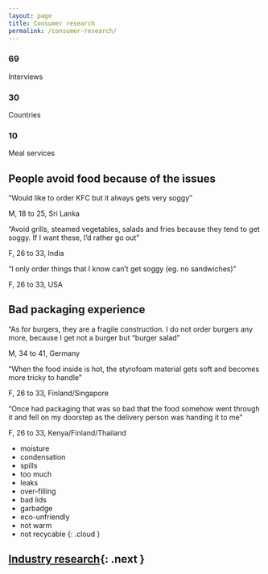 ```yaml
---
layout: page
title: Consumer research
permalink: /consumer-research/
---
```



<div class="block">
  <h3 class="block__title">69</h3>
  <p class="block__text">Interviews</p>
</div>
<div class="block">
  <h3 class="block__title">30</h3>
  <p class="block__text">Countries</p>
</div>
<div class="block">
  <h3 class="block__title">10</h3>
  <p class="block__text">Meal services</p>
</div>

<object type="image/svg+xml" data="/idbm-packaging/assets/pictures/map.svg" id="map" class="map"></object>

## People avoid food because of the issues

<div class="block block--white">
  <p class="block__text">
    “Would like to order KFC but it always gets very soggy”
  </p>
  <p class="block__sign">
    M, 18 to 25, Sri Lanka
  </p>
</div>
<div class="block block--white">
  <p class="block__text">
    “Avoid grills, steamed vegetables, salads and fries because they tend to get soggy. If I want these, I’d rather go out” 
  </p>
  <p class="block__sign">
    F, 26 to 33, India
  </p>
</div>
<div class="block block--white">
  <p class="block__text">
    “I only order things that I know can’t get soggy (eg. no sandwiches)” 
  </p>
  <p class="block__sign">
    F, 26 to 33, USA
  </p>
</div>

## Bad packaging experience

<div class="block block--white">
  <p class="block__text">
    “As for burgers, they are a fragile construction. I do not order burgers any more, because I get not a burger but “burger salad” 
  </p>
  <p class="block__sign">
    M, 34 to 41, Germany
  </p>
</div>
<div class="block block--white">
  <p class="block__text">
    “When the food inside is hot, the styrofoam material gets soft and becomes more tricky to handle” 
  </p>
  <p class="block__sign">
    F, 26 to 33, Finland/Singapore
  </p>
</div>
<div class="block block--white">
  <p class="block__text">
    “Once had packaging that was so bad that the food somehow went through it and fell on my doorstep as the delivery person was handing it to me” 
  </p>
  <p class="block__sign">
    F, 26 to 33, Kenya/Finland/Thailand
  </p>
</div>

 * moisture
 * condensation
 * spills
 * too much
 * leaks
 * over-filling
 * bad lids
 * garbadge
 * eco-unfriendly
 * not warm
 * not recycable
{: .cloud }


## [Industry research](/idbm-packaging/industry-research/){: .next }


<script>
window.onload = function() {
  var map = document.getElementById('map');
  var countries = [
    'in',
    'ru',
    'fi',
    'us',
    'lk',
    'nz',
    'au',
    'gr',
    'nl',
    'ke',
    'co',
    'dk',
    'jp',
    'be',
    'ee',
    'de',
    'ua',
    'ca',
    'gb',
    'om',
    'ng',
    'ae',
    'kr',
    'fr',
    'za',
    'it',
    'ie',
    'cn',
    'th',
    'pl',
    'gh',
    'vn',
    'ch',
    'eg',
    'ar',
    'es',
    'jo',
    'no',
    'my'
  ];
  countries.forEach(function(c) {
    console.log(c);
    map.getSVGDocument().querySelector('[cc=' + c + ']').style.fill = "#39C1BE";
  });
}
</script>
